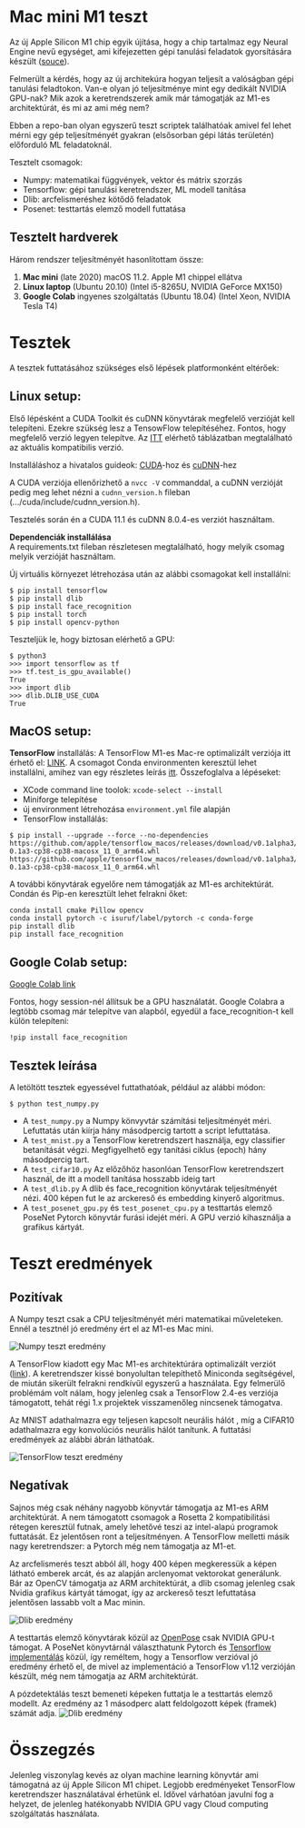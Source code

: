# Mac mini M1 teszt

Az új Apple Silicon M1 chip egyik újítása, hogy a chip tartalmaz egy Neural Engine nevű egységet, ami kifejezetten gépi tanulási feladatok gyorsítására készült ([souce](https://www.apple.com/mac/m1/)). 

Felmerült a kérdés, hogy az új architekúra hogyan teljesít a valóságban gépi tanulási feladtokon. Van-e olyan jó teljesítménye mint egy dedikált NVIDIA GPU-nak? Mik azok a keretrendszerek amik már támogatják az M1-es architektúrát, és mi az ami még nem?

Ebben a repo-ban olyan egyszerű teszt scriptek találhatóak amivel  fel lehet mérni egy gép teljesítményét gyakran (elsősorban gépi látás területén) előforduló ML feladatoknál. 

Tesztelt csomagok:

- Numpy: matematikai függvények, vektor és mátrix szorzás
- Tensorflow: gépi tanulási keretrendszer, ML modell tanítása
- Dlib: arcfelismeréshez kötődő feladatok
- Posenet: testtartás elemző modell futtatása

## Tesztelt hardverek
Három rendszer teljesítményét hasonlítottam össze: 

1. **Mac mini** (late 2020) macOS 11.2. Apple M1 chippel ellátva
2. **Linux laptop** (Ubuntu 20.10) (Intel i5-8265U, NVIDIA GeForce MX150)  
3. **Google Colab** ingyenes szolgáltatás (Ubuntu 18.04) (Intel Xeon, NVIDIA Tesla T4)

# Tesztek

A tesztek futtatásához szükséges első lépések platformonként eltérőek:

## Linux setup:

Első lépésként a CUDA Toolkit és cuDNN könyvtárak megfelelő verzióját kell telepíteni. Ezekre szükség lesz a TensowFlow telepítéséhez. Fontos, hogy megfelelő verzió legyen telepítve. Az [ITT](https://www.tensorflow.org/install/source#gpu) elérhető táblázatban megtalálható az aktuális kompatibilis verzió.

Installáláshoz a hivatalos guideok: [CUDA](https://developer.nvidia.com/cuda-toolkit-archive)-hoz és [cuDNN](https://docs.nvidia.com/deeplearning/cudnn/install-guide/index.html)-hez

A CUDA verziója ellenőrizhető a `nvcc -V` commanddal, a cuDNN verzióját pedig meg lehet nézni a `cudnn_version.h` fileban (.../cuda/include/cudnn_version.h).

Tesztelés során én a CUDA 11.1 és cuDNN 8.0.4-es verziót használtam.

**Dependenciák installálása**  
A requirements.txt fileban részletesen megtalálható, hogy melyik csomag melyik verzióját használtam.

Új virtuális környezet létrehozása után az alábbi csomagokat kell installálni: 
```
$ pip install tensorflow 
$ pip install dlib
$ pip install face_recognition
$ pip install torch
$ pip install opencv-python
```

Teszteljük le, hogy biztosan elérhető a GPU:
```
$ python3
>>> import tensorflow as tf
>>> tf.test_is_gpu_available()
True
>>> import dlib
>>> dlib.DLIB_USE_CUDA
True
```

## MacOS setup:

**TensorFlow** installálás:
A TensorFlow M1-es Mac-re optimalizált verziója itt érhető el: [LINK](https://github.com/apple/tensorflow_macos). A csomagot Conda environmenten keresztül lehet installálni, amihez van egy részletes leírás [itt](https://github.com/apple/tensorflow_macos/issues/153). Összefoglalva a lépéseket:  
* XCode command line toolok: `xcode-select --install`
* Miniforge telepítése
* új environment létrehozása `environment.yml` file alapján
* TensorFlow installálás:

```
$ pip install --upgrade --force --no-dependencies https://github.com/apple/tensorflow_macos/releases/download/v0.1alpha3/tensorflow_macos-0.1a3-cp38-cp38-macosx_11_0_arm64.whl https://github.com/apple/tensorflow_macos/releases/download/v0.1alpha3/tensorflow_addons_macos-0.1a3-cp38-cp38-macosx_11_0_arm64.whl
```

A további könyvtárak egyelőre nem támogatják az M1-es architektúrát. Condán és Pip-en keresztült lehet felrakni őket:

```
conda install cmake Pillow opencv
conda install pytorch -c isuruf/label/pytorch -c conda-forge
pip install dlib
pip install face_recognition
```

## Google Colab setup:

[Google Colab link](https://colab.research.google.com/)

Fontos, hogy session-nél állítsuk be a GPU használatát. Google Colabra a legtöbb csomag már telepítve van alapból, egyedül a face_recognition-t kell külön telepíteni:

```
!pip install face_recognition
```

## Tesztek leírása

A letöltött tesztek egyessével futtathatóak, például az alábbi módon:
```
$ python test_numpy.py
```

* A `test_numpy.py` a Numpy könvyvtár számítási teljesítményét méri. Lefuttatás után kiírja hány másodpercig tartott a script lefuttatása. 
* A `test_mnist.py` a TensorFlow keretrendszert használja, egy classifier betanítását végzi. Megfigyelhető egy tanítási ciklus (epoch) hány másodpercig tart.
* A `test_cifar10.py` Az előzőhöz hasonlóan TensorFlow keretrendszert használ, de itt a modell tanítása hosszabb ideig tart
* A `test_dlib.py` A dlib és face_recognition könyvtárak teljesítményét nézi. 400 képen fut le az arckereső és embedding kinyerő algoritmus.
* A `test_posenet_gpu.py` és `test_posenet_cpu.py` a testtartás elemző PoseNet Pytorch könyvtár furási idejét méri. A GPU verzió kihasználja a grafikus kártyát.

# Teszt eredmények

## Pozitívak

A Numpy teszt csak a CPU teljesítményét méri matematikai műveleteken. Ennél a tesztnél jó eredmény ért el az M1-es Mac mini.

![Numpy teszt eredmény](./images/figures/result_numpy.png)

A TensorFlow kiadott egy Mac M1-es architektúrára optimalizált verziót ([link](https://github.com/apple/tensorflow_macos)). A keretrendszer kissé bonyolultan telepíthető Miniconda segítségével, de miután sikerült felrakni rendkívűl egyszerű a használata. Egy felmerülő problémám volt nálam, hogy jelenleg csak a TensorFlow 2.4-es verziója támogatott, tehát régi 1.x projektek visszamenőleg nincsenek támogatva.

Az MNIST adathalmazra egy teljesen kapcsolt neurális hálót , míg a CIFAR10 adathalmazra egy konvolúciós neurális hálót tanítunk. A futtatási eredmények az alábbi ábrán láthatóak.

![TensorFlow teszt eredmény](./images/figures/tensorflow_nn.png)

## Negatívak

Sajnos még csak néhány nagyobb könyvtár támogatja az M1-es ARM architektúrát. A nem támogatott csomagok a Rosetta 2 kompatibilitási rétegen keresztül futnak, amely lehetővé teszi az intel-alapú programok futtatását. Ez jelentősen ront a teljesítményen. A TensorFlow melletti másik nagy keretrendszer: a Pytorch még nem támogatja az M1-et.

Az arcfelismerés teszt abból áll, hogy 400 képen megkeressük a képen látható emberek arcát, és az alapján arclenyomat vektorokat generálunk. Bár az OpenCV támogatja az ARM architektúrát, a dlib csomag jelenleg csak Nvidia grafikus kártyát támogat, így az arckereső teszt lefuttatása jelentősen lassabb volt a Mac minin.

![Dlib eredmény](./images/figures/dlib.png)

A testtartás elemző könyvtárak közül az [OpenPose](https://github.com/CMU-Perceptual-Computing-Lab/openpose) csak NVIDIA GPU-t támogat. A PoseNet könyvtárnál választhatunk Pytorch és [Tensorflow implementálás](https://github.com/rwightman/posenet-python) közül, így reméltem, hogy a Tensorflow verzióval jó eredmény érhető el, de mivel az implementáció a TensorFlow v1.12 verzióján készült, még nem támogatja az ARM architektúrát.

A pózdetektálás teszt bemeneti képeken futtatja le a testtartás elemző modellt. Az eredmény az 1 másodperc alatt feldolgozott képek (framek) számát adja.
![Dlib eredmény](./images/figures/posenet.png)

# Összegzés

Jelenleg viszonylag kevés az olyan machine learning könyvtár ami támogatná az új Apple Silicon M1 chipet. Legjobb eredményeket TensorFlow keretrendszer használatával érhetünk el. Idővel várhatóan javulni fog a helyzet, de jelenleg hatékonyabb NVIDIA GPU vagy Cloud computing szolgáltatás használata.